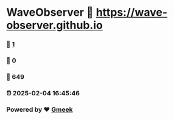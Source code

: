 # WaveObserver :link: https://wave-observer.github.io 
### :page_facing_up: [1](https://wave-observer.github.io/tag.html) 
### :speech_balloon: 0 
### :hibiscus: 649 
### :alarm_clock: 2025-02-04 16:45:46 
### Powered by :heart: [Gmeek](https://github.com/Meekdai/Gmeek)

